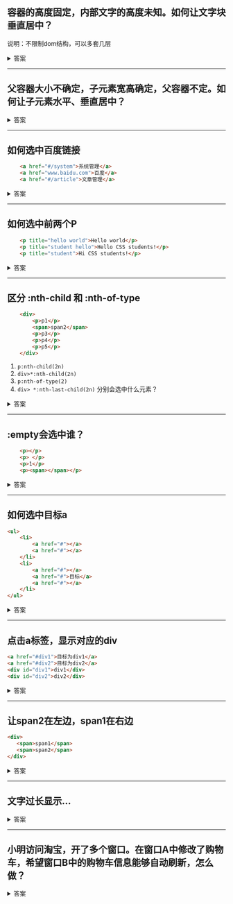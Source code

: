 ## 容器的高度固定，内部文字的高度未知。如何让文字块垂直居中？

说明：不限制dom结构，可以多套几层


<details><summary>答案</summary>

```html
<div id="outer">
	<div id="inner">文字长度不定，所以高度不定。</div>
</div>
```
```css
#outer{
	height: 500px;
	outline: 1px solid black;
	/* table-row也可以 */
	display: table;
}
#inner{
	display: table-cell;
	vertical-align: middle;
}
```
</details>



---




## 父容器大小不确定，子元素宽高确定，父容器不定。如何让子元素水平、垂直居中？

<details><summary>答案</summary>

```html
<div id="outer">
	<div id="inner"></div>
</div>
```
```css
#outer{
	width: 150px;
	height: 200px;
	outline:1px solid black;
	position: relative;
}
#inner{
	width: 50px;
	height: 50px;
	background:pink;
	position: absolute;
	left: 0;
	right: 0;
	top: 0;
	bottom: 0;
	margin: auto;	
}
```
</details>

 
 ---


## 如何选中百度链接

```html
	<a href="#/system">系统管理</a>
	<a href="www.baidu.com">百度</a>
	<a href="#/article">文章管理</a>
```
<details><summary>答案</summary>

- ```a:nth-of-type(2)```
- ```a[href$=".com"]```
- ```a:not([href^="#/"])```

</details> 



---


## 如何选中前两个P

```html
	<p title="hello world">Hello world</p>
	<p title="student hello">Hello CSS students!</p>
	<p title="student">Hi CSS students!</p>
```

<details><summary>答案</summary>

- ```p:nth-child(-n+2)```
- ```p:nth-last-child(n+2)```
- ```p[title*="hello"]```

</details> 



---




## 区分 :nth-child 和 :nth-of-type

```html
	<div>
		<p>p1</p>
		<span>span2</span>
		<p>p3</p>
		<p>p4</p>
		<p>p5</p>
	</div>
```

1. ```p:nth-child(2n)  ```
2. ```div>*:nth-child(2n)```
3. ```p:nth-of-type(2)``` 
4. ```div> *:nth-last-child(2n)``` 
分别会选中什么元素？

<details><summary>答案</summary>

1.  p4  
2.  span2 p4
3.  p3
4.  p4 span2

</details> 



---




## :empty会选中谁？

```html
	<p></p>
	<p> </p>
	<p>1</p>
	<p><span></span></p>
```


<details><summary>答案</summary>
前两个p
</details> 



---



## 如何选中目标a
```html
<ul>
	<li>
		<a href="#"></a>
		<a href="#"></a>
	</li>
	<li>
		<a href="#"></a>
		<a href="#">目标</a>
		<a href="#"></a>
	</li>
</ul>
```

<details><summary>答案</summary>

1. ```a:not(:empty)```
2. ```li:nth-child(2) a:nth-child(2)```

</details> 





---





## 点击a标签，显示对应的div

```html
<a href="#div1">目标为div1</a>
<a href="#div2">目标为div2</a>
<div id="div1">div1</div>
<div id="div2">div2</div>
```

<details><summary>答案</summary>

```css
	div {
	   display: none;
	}
	
	div:target {
	   display: block;
	}
```
</details> 



---





## 让span2在左边，span1在右边

```html
<div>
   <span>span1</span>
   <span>span2</span>
</div>
```

<details><summary>答案</summary>

```direction: rtl;```
</details> 



---




## 文字过长显示...

<details><summary>答案</summary>

```css
p{ 
	overflow:hidden;
	text-overflow:ellipsis;
	white-space:nowrap;
}
```
</details> 



---




## 小明访问淘宝，开了多个窗口。在窗口A中修改了购物车，希望窗口B中的购物车信息能够自动刷新，怎么做？

<details><summary>答案</summary>

用`localStorage`和`window.onstorage`
</details> 